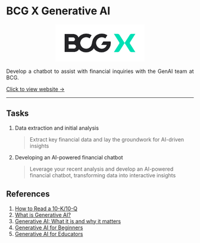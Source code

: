 # BCG X Generative AI

<p align="center">
    <img src="Images/bcgx-logo-color-positive-RGB.png" alt="BCG X" width="auto" height="100px"></p>
<p align="justify">
Develop a chatbot to assist with financial inquiries with the GenAI team at BCG.
</p>

[Click to view website →](https://www.theforage.com/simulations/bcg/gen-ai-anlo)

---

## Tasks

1. Data extraction and initial analysis
    > Extract key financial data and lay the groundwork for AI-driven insights

2. Developing an AI-powered financial chatbot
    > Leverage your recent analysis and develop an AI-powered financial chatbot, transforming data into interactive insights

## References

1. [How to Read a 10-K/10-Q](https://www.sec.gov/oiea/investor-alerts-and-bulletins/how-read-10-k10-q)
2. [What is Generative AI?](https://www.ibm.com/topics/generative-ai)
3. [Generative AI: What it is and why it matters](https://www.sas.com/en_my/insights/analytics/generative-ai.html)
4. [Generative AI for Beginners](https://microsoft.github.io/generative-ai-for-beginners/)
5. [Generative AI for Educators](https://grow.google/ai-for-educators/)
